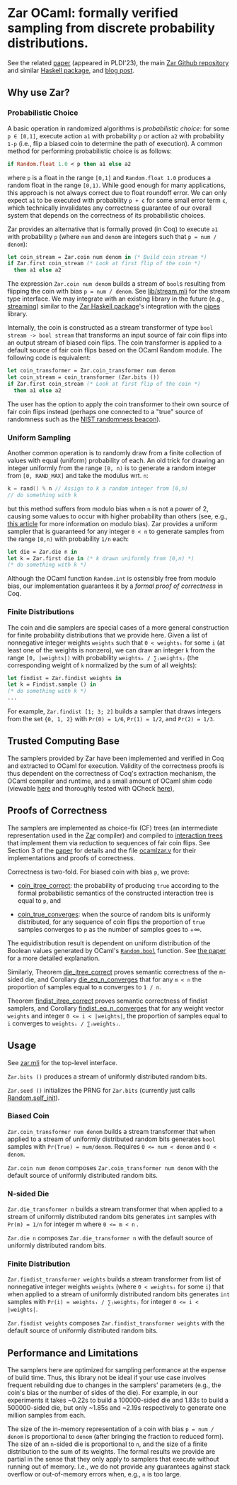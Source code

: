 # Zar OCaml: formally verified sampling from discrete probability distributions.

See the related [paper](https://arxiv.org/abs/2211.06747) (appeared
in PLDI'23), the main [Zar Github
repository](https://github.com/bagnalla/zar) and similar [Haskell
package](https://github.com/bagnalla/haskellzar), and [blog
post](https://bagnalla.github.io/posts/zar.html).

## Why use Zar?

### Probabilistic Choice

A basic operation in randomized algorithms is *probabilistic choice*:
for some `p ∈ [0,1]`, execute action `a1` with probability `p` or
action `a2` with probability `1-p` (i.e., flip a biased coin to
determine the path of execution). A common method for performing
probabilistic choice is as follows:
```ocaml
if Random.float 1.0 < p then a1 else a2
```

where `p` is a float in the range `[0,1]` and `Random.float 1.0`
produces a random float in the range `[0,1)`. While good enough for
many applications, this approach is not always correct due to float
roundoff error. We can only expect `a1` to be executed with
probability `p + ϵ` for some small error term `ϵ`, which technically
invalidates any correctness guarantee of our overall system that
depends on the correctness of its probabilistic choices.

Zar provides an alternative that is formally proved (in Coq) to
execute `a1` with probability `p` (where `num` and `denom` are integers such
that `p = num / denom`):
```ocaml
let coin_stream = Zar.coin num denom in (* Build coin stream *)
if Zar.first coin_stream (* Look at first flip of the coin *)
  then a1 else a2
```

The expression `Zar.coin num denom` builds a stream of `bool`s
resulting from flipping the coin with bias `p = num / denom`. See
[lib/stream.mli](stream/mli) for the stream type interface. We may
integrate with an existing library in the future (e.g.,
[streaming](https://ocaml.org/p/streaming/0.8.0/doc/index.html))
similar to the [Zar Haskell
package](https://github.com/bagnalla/zar/tree/main/haskell/zar)'s
integration with the
[pipes](https://hackage.haskell.org/package/pipes) library.

Internally, the coin is constructed as a stream transformer of type
`bool stream -> bool stream` that transforms an input source of fair
coin flips into an output stream of biased coin flips. The coin
transformer is applied to a default source of fair coin flips based on
the OCaml Random module. The following code is equivalent:

```ocaml
let coin_transformer = Zar.coin_transformer num denom
let coin_stream = coin_transformer (Zar.bits ())
if Zar.first coin_stream (* Look at first flip of the coin *)
  then a1 else a2
```

The user has the option to apply the coin transformer to their own
source of fair coin flips instead (perhaps one connected to a "true"
source of randomness such as the [NIST randomness
beacon](https://csrc.nist.gov/Projects/interoperable-randomness-beacons/beacon-20)).

### Uniform Sampling

Another common operation is to randomly draw from a finite collection
of values with equal (uniform) probability of each. An old trick for
drawing an integer uniformly from the range `[0, n)` is to generate a
random integer from `[0, RAND_MAX]` and take the modulus wrt. `n`:
```C
k = rand() % n // Assign to k a random integer from [0,n)
// do something with k
```
but this method suffers from modulo bias when `n` is not a power of 2,
causing some values to occur with higher probability than others (see,
e.g., [this
article](https://research.kudelskisecurity.com/2020/07/28/the-definitive-guide-to-modulo-bias-and-how-to-avoid-it/)
for more information on modulo bias). Zar provides a uniform sampler
that is guaranteed for any integer `0 < n` to generate samples from
the range `[0,n)` with probability `1/n` each:
```ocaml
let die = Zar.die n in
let k = Zar.first die in (* k drawn uniformly from [0,n) *)
(* do something with k *)
```

Although the OCaml function `Random.int` is ostensibly free from
modulo bias, our implementation guarantees it by a *formal proof of
correctness* in Coq.

### Finite Distributions

The coin and die samplers are special cases of a more general
construction for finite probability distributions that we provide
here. Given a list of nonnegative integer weights `weights` such that
`0 < weightsᵢ` for some `i` (at least one of the weights is nonzero),
we can draw an integer `k` from the range `[0, |weights|)` with
probability `weightsₖ / ∑ⱼweightsⱼ` (the corresponding weight of `k`
normalized by the sum of all weights):
```ocaml
let findist = Zar.findist weights in
let k = Findist.sample () in
(* do something with k *)
...
```

For example, `Zar.findist [1; 3; 2]` builds a sampler that draws
integers from the set `{0, 1, 2}` with `Pr(0) = 1/6`, `Pr(1) = 1/2`,
and `Pr(2) = 1/3`.

## Trusted Computing Base

The samplers provided by Zar have been implemented and verified in Coq
and extracted to OCaml for execution. Validity of the correctness
proofs is thus dependent on the correctness of Coq's extraction
mechanism, the OCaml compiler and runtime, and a small amount of OCaml
shim code (viewable
[here](https://github.com/bagnalla/zar/blob/main/ocaml/zar/lib/core.ml)
and thoroughly tested with QCheck
[here](https://github.com/bagnalla/zar/blob/main/ocaml/zar/test/zar.ml)),

## Proofs of Correctness

The samplers are implemented as choice-fix (CF) trees (an intermediate
representation used in the [Zar](https://github.com/bagnalla/zar)
compiler) and compiled to [interaction
trees](https://github.com/DeepSpec/InteractionTrees) that implement
them via reduction to sequences of fair coin flips. See Section 3 of
the [paper](https://arxiv.org/abs/2211.06747) for details and the file
[ocamlzar.v](https://github.com/bagnalla/zar/blob/main/ocamlzar.v) for
their implementations and proofs of correctness.

Correctness is two-fold. For biased coin with bias `p`, we prove:

*
  [coin_itree_correct](https://github.com/bagnalla/zar/blob/release-pldi23/ocamlzar.v#L34):
  the probability of producing `true` according to the formal
  probabilistic semantics of the constructed interaction tree is equal
  to `p`, and

*
  [coin_true_converges](https://github.com/bagnalla/zar/blob/release-pldi23/ocamlzar.v#67):
  when the source of random bits is uniformly distributed, for any
  sequence of coin flips the proportion of `true` samples converges to
  `p` as the number of samples goes to +∞.

The equidistribution result is dependent on uniform distribution of
the Boolean values generated by OCaml's
[`Random.bool`](https://v2.ocaml.org/api/Random.html) function. See
[the paper](https://arxiv.org/abs/2211.06747) for a more detailed
explanation.

Similarly, Theorem
[die_itree_correct](https://github.com/bagnalla/zar/blob/release-pldi23/ocamlzar.v#L83)
proves semantic correctness of the n-sided die, and Corollary
[die_eq_n_converges](https://github.com/bagnalla/zar/blob/release-pldi23/ocamlzar.v#L115)
that for any `m < n` the proportion of samples equal to `m` converges
to `1 / n`.

Theorem
[findist_itree_correct](https://github.com/bagnalla/zar/blob/release-pldi23/ocamlzar.v#L128)
proves semantic correctness of findist samplers, and Corollary
[findist_eq_n_converges](https://github.com/bagnalla/zar/blob/release-pldi23/ocamlzar.v#L166)
that for any weight vector `weights` and integer `0 <= i < |weights|`,
the proportion of samples equal to `i` converges to `weightsᵢ /
∑ⱼweightsⱼ`.

## Usage

See [zar.mli](lib/zar.mli) for the top-level interface.

`Zar.bits ()` produces a stream of uniformly distributed random bits.

`Zar.seed ()` initializes the PRNG for `Zar.bits` (currently just
calls [Random.self_init](https://v2.ocaml.org/api/Random.html)).

### Biased Coin

`Zar.coin_transformer num denom` builds a stream transformer that when
applied to a stream of uniformly distributed random bits generates
`bool` samples with `Pr(True) = num/denom`. Requires `0 <= num <
denom` and `0 < denom`.

`Zar.coin num denom` composes `Zar.coin_transformer num denom` with
the default source of uniformly distributed random bits.

### N-sided Die

`Zar.die_transformer n` builds a stream transformer that when applied
to a stream of uniformly distributed random bits generates `int`
samples with `Pr(m) = 1/n` for integer m where `0 <= m < n` .

`Zar.die n` composes `Zar.die_transformer n` with the default source
of uniformly distributed random bits.

### Finite Distribution

`Zar.findist_transformer weights` builds a stream transformer from
list of nonnegative integer weights `weights` (where `0 < weightsᵢ`
for some `i`) that when applied to a stream of uniformly distributed
random bits generates `int` samples with `Pr(i) = weightsᵢ /
∑ⱼweightsⱼ` for integer `0 <= i <
|weights|`.

`Zar.findist weights` composes `Zar.findist_transformer weights` with
the default source of uniformly distributed random bits.

## Performance and Limitations

The samplers here are optimized for sampling performance at the
expense of build time. Thus, this library not be ideal if your use
case involves frequent rebuilding due to changes in the samplers'
parameters (e.g., the coin's bias or the number of sides of the
die). For example, in our experiments it takes ~0.22s to build a
100000-sided die and 1.83s to build a 500000-sided die, but only
~1.85s and ~2.19s respectively to generate one million samples from
each.

The size of the in-memory representation of a coin with bias `p = num
/ denom` is proportional to `denom` (after bringing the fraction to
reduced form). The size of an `n`-sided die is proportional to `n`,
and the size of a finite distribution to the sum of its weights. The
formal results we provide are partial in the sense that they only
apply to samplers that execute without running out of memory. I.e., we
do not provide any guarantees against stack overflow or out-of-memory
errors when, e.g., `n` is too large.
